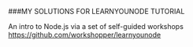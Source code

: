 ###MY SOLUTIONS FOR LEARNYOUNODE TUTORIAL

An intro to Node.js via a set of self-guided workshops https://github.com/workshopper/learnyounode